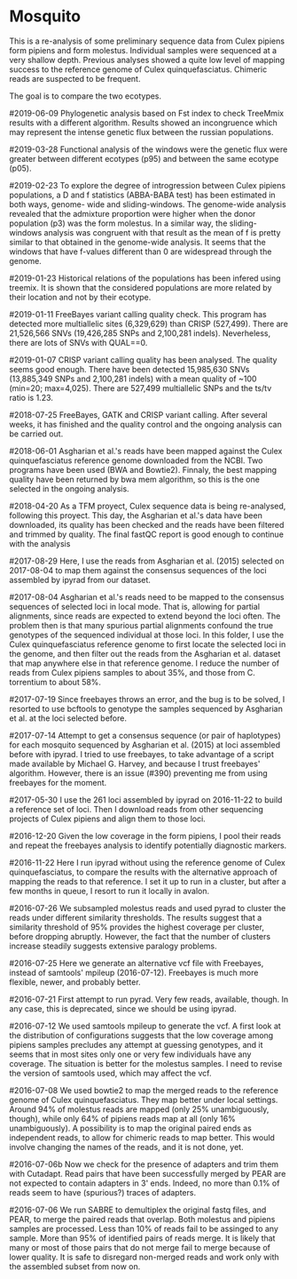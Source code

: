 # Mosquito

This is a re-analysis of some preliminary sequence data from Culex pipiens
form pipiens and form molestus. Individual samples were sequenced at a very
shallow depth. Previous analyses showed a quite low level of mapping success
to the reference genome of Culex quinquefasciatus. Chimeric reads are suspected
to be frequent.

The goal is to compare the two ecotypes.

#2019-06-09
Phylogenetic analysis based on Fst index to check TreeMmix results with a
different algorithm. Results showed an incongruence which may represent
the intense genetic flux between the russian populations.

#2019-03-28
Functional analysis of the windows were the genetic flux were greater
between different ecotypes (p95) and between the same ecotype (p05).

#2019-02-23
To explore the degree of introgression between Culex pipiens populations, a
D and f statistics (ABBA-BABA test) has been estimated in both ways, genome-
wide and sliding-windows. The genome-wide analysis revealed that the
admixture proportion were higher when the donor population (p3) was the
form molestus. In a similar way, the sliding-windows analysis was congruent
with that result as the mean of f is pretty similar to that obtained in the
genome-wide analysis. It seems that the windows that have f-values different
than 0 are widespread through the genome.

#2019-01-23
Historical relations of the populations has been infered using treemix. It
is shown that the considered populations are more related by their location
and not by their ecotype.

#2019-01-11
FreeBayes variant calling quality check. This program has detected more
multiallelic sites (6,329,629) than CRISP (527,499). There are 21,526,566 SNVs
(19,426,285 SNPs and 2,100,281 indels). Neverheless, there are lots of SNVs
with QUAL==0.

#2019-01-07
CRISP variant calling quality has been analysed. The quality seems good enough.
There have been detected 15,985,630 SNVs (13,885,349 SNPs and 2,100,281 indels)
with a mean quality of ~100 (min=20; max=4,025). There are 527,499 multiallelic
SNPs and the ts/tv ratio is 1.23.

#2018-07-25
FreeBayes, GATK and CRISP variant calling. After several weeks, it has finished
and the quality control and the ongoing analysis can be carried out.

#2018-06-01
Asgharian et al.'s reads have been mapped against the Culex quinquefasciatus
reference genome downloaded from the NCBI. Two programs have been used (BWA
and Bowtie2). Finnaly, the best mapping quality have been returned by bwa mem
algorithm, so this is the one selected in the ongoing analysis.

#2018-04-20
As a TFM proyect, Culex sequence data is being re-analysed, following this
proyect. This day, the Asgharian et al.'s data have been downloaded, its
quality has been checked and the reads have been filtered and trimmed by
quality. The final fastQC report is good enough to continue with the analysis

#2017-08-29
Here, I use the reads from Asgharian et al. (2015) selected on 2017-08-04 to
map them against the consensus sequences of the loci assembled by ipyrad from
our dataset.

#2017-08-04
Asgharian et al.'s reads need to be mapped to the consensus sequences of selected
loci in local mode. That is, allowing for partial alignments, since reads are
expected to extend beyond the loci often. The problem then is that many spurious
partial alignments confound the true genotypes of the sequenced individual at
those loci. In this folder, I use the Culex quinquefasciatus reference genome
to first locate the selected loci in the genome, and then filter out the reads
from the Asgharian et al. dataset that map anywhere else in that reference genome.
I reduce the number of reads from Culex pipiens samples to about 35%, and those
from C. torrentium to about 58%.

#2017-07-19
Since freebayes throws an error, and the bug is to be solved, I resorted to use
bcftools to genotype the samples sequenced by Asgharian et al. at the loci selected
before.

#2017-07-14
Attempt to get a consensus sequence (or pair of haplotypes) for each mosquito
sequenced by Asgharian et al. (2015) at loci assembled before with ipyrad. I
tried to use freebayes, to take advantage of a script made available by Michael
G. Harvey, and because I trust freebayes' algorithm. However, there is an issue
(#390) preventing me from using freebayes for the moment.

#2017-05-30
I use the 261 loci assembled by ipyrad on 2016-11-22 to build a reference set
of loci. Then I download reads from other sequencing projects of Culex pipiens
and align them to those loci.

#2016-12-20
Given the low coverage in the form pipiens, I pool their reads and repeat the
freebayes analysis to identify potentially diagnostic markers.

#2016-11-22
Here I run ipyrad without using the reference genome of Culex quinquefasciatus,
to compare the results with the alternative approach of mapping the reads to that
reference. I set it up to run in a cluster, but after a few months in queue, I
resort to run it locally in avalon.

#2016-07-26
We subsampled molestus reads and used pyrad to cluster the reads under different
similarity thresholds. The results suggest that a similarity threshold of 95%
provides the highest coverage per cluster, before dropping abruptly. However, the
fact that the number of clusters increase steadily suggests extensive paralogy
problems.

#2016-07-25
Here we generate an alternative vcf file with Freebayes, instead of samtools'
mpileup (2016-07-12). Freebayes is much more flexible, newer, and probably better.

#2016-07-21
First attempt to run pyrad. Very few reads, available, though. In any case, this is
deprecated, since we should be using ipyrad.

#2016-07-12
We used samtools mpileup to generate the vcf. A first look at the distribution of
configurations suggests that the low coverage among pipiens samples precludes any
attempt at guessing genotypes, and it seems that in most sites only one or very few
individuals have any coverage. The situation is better for the molestus samples.
I need to revise the version of samtools used, which may affect the vcf.

#2016-07-08
We used bowtie2 to map the merged reads to the reference genome of Culex quinquefasciatus.
They map better under local settings. Around 94% of molestus reads are mapped (only
25% unambiguously, though), while only 64% of pipiens reads map at all (only 16%
unambiguously). A possibility is to map the original paired ends as independent
reads, to allow for chimeric reads to map better. This would involve changing the
names of the reads, and it is not done, yet.

#2016-07-06b
Now we check for the presence of adapters and trim them with Cutadapt. Read pairs
that have been successfully merged by PEAR are not expected to contain adapters
in 3' ends. Indeed, no more than 0.1% of reads seem to have (spurious?) traces of
adapters.

#2016-07-06
We run SABRE to demultiplex the original fastq files, and PEAR, to merge the
paired reads that overlap. Both molestus and pipiens samples are processed. Less
than 10% of reads fail to be assinged to any sample. More than 95% of identified
pairs of reads merge. It is likely that many or most of those pairs that do not
merge fail to merge because of lower quality. It is safe to disregard non-merged
reads and work only with the assembled subset from now on.

